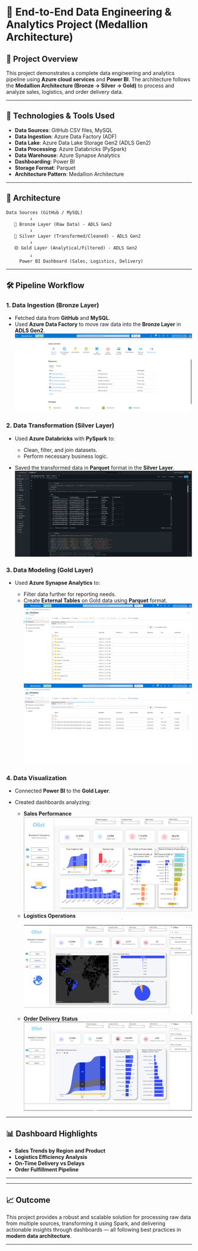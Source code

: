 

# 🚀 End-to-End Data Engineering & Analytics Project (Medallion Architecture)

## 📌 Project Overview

This project demonstrates a complete data engineering and analytics pipeline using **Azure cloud services** and **Power BI**. The architecture follows the **Medallion Architecture (Bronze → Silver → Gold)** to process and analyze sales, logistics, and order delivery data.

---

## 🔧 Technologies & Tools Used

* **Data Sources**: GitHub CSV files, MySQL
* **Data Ingestion**: Azure Data Factory (ADF)
* **Data Lake**: Azure Data Lake Storage Gen2 (ADLS Gen2)
* **Data Processing**: Azure Databricks (PySpark)
* **Data Warehouse**: Azure Synapse Analytics
* **Dashboarding**: Power BI
* **Storage Format**: Parquet
* **Architecture Pattern**: Medallion Architecture

---

## 🧱 Architecture

```
Data Sources (GitHub / MySQL)
         ↓
   🔹 Bronze Layer (Raw Data) - ADLS Gen2
         ↓
   🔸 Silver Layer (Transformed/Cleaned) - ADLS Gen2
         ↓
   🟡 Gold Layer (Analytical/Filtered) - ADLS Gen2
         ↓
     Power BI Dashboard (Sales, Logistics, Delivery)
```

---

## 🛠️ Pipeline Workflow

### 1. **Data Ingestion (Bronze Layer)**

* Fetched data from **GitHub** and **MySQL**.
* Used **Azure Data Factory** to move raw data into the **Bronze Layer** in **ADLS Gen2**.
![image alt](https://github.com/kiwa-debug/Olist-full-Data-Engg-and-Analysis/blob/64d134c9ba6f77beba46b569f70815ea31914d56/Azure%20Homepage.png)

### 2. **Data Transformation (Silver Layer)**

* Used **Azure Databricks** with **PySpark** to:

  * Clean, filter, and join datasets.
  * Perform necessary business logic.
* Saved the transformed data in **Parquet** format in the **Silver Layer**.
![image alt](https://github.com/kiwa-debug/Olist-full-Data-Engg-and-Analysis/blob/64d134c9ba6f77beba46b569f70815ea31914d56/Azure%20Databricks.png)

### 3. **Data Modeling (Gold Layer)**

* Used **Azure Synapse Analytics** to:

  * Filter data further for reporting needs.
  * Create **External Tables** on Gold data using **Parquet** format.
![image alt](https://github.com/kiwa-debug/Olist-full-Data-Engg-and-Analysis/blob/64d134c9ba6f77beba46b569f70815ea31914d56/DataSet%20list.png)
![image alt](https://github.com/kiwa-debug/Olist-full-Data-Engg-and-Analysis/blob/64d134c9ba6f77beba46b569f70815ea31914d56/Parquet%20Format.png)

### 4. **Data Visualization**

* Connected **Power BI** to the **Gold Layer**.
* Created dashboards analyzing:

  * **Sales Performance**
![image alt](https://github.com/kiwa-debug/Olist-full-Data-Engg-and-Analysis/blob/871cad9551683a3005386b03de4e5ee4b5b18f4d/Sales.png)
  * **Logistics Operations**
![image alt](https://github.com/kiwa-debug/Olist-full-Data-Engg-and-Analysis/blob/871cad9551683a3005386b03de4e5ee4b5b18f4d/Logistics.png)
  * **Order Delivery Status**
![image alt](https://github.com/kiwa-debug/Olist-full-Data-Engg-and-Analysis/blob/871cad9551683a3005386b03de4e5ee4b5b18f4d/Quality.png)

---

## 📊 Dashboard Highlights

* **Sales Trends by Region and Product**
* **Logistics Efficiency Analysis**
* **On-Time Delivery vs Delays**
* **Order Fulfillment Pipeline**

---

---

## 📈 Outcome

This project provides a robust and scalable solution for processing raw data from multiple sources, transforming it using Spark, and delivering actionable insights through dashboards — all following best practices in **modern data architecture**.

---

